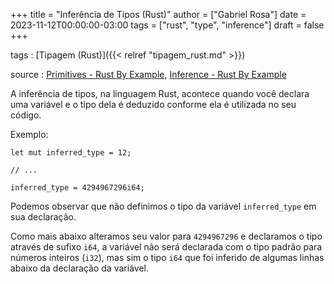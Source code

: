 +++
title = "Inferência de Tipos (Rust)"
author = ["Gabriel Rosa"]
date = 2023-11-12T00:00:00-03:00
tags = ["rust", "type", "inference"]
draft = false
+++

tags
: [Tipagem (Rust)]({{< relref "tipagem_rust.md" >}})

source
: [Primitives - Rust By Example](https://doc.rust-lang.org/rust-by-example/primitives.html), [Inference - Rust By Example](https://doc.rust-lang.org/rust-by-example/types/inference.html)

A inferência de tipos, na linguagem Rust, acontece quando você declara uma variável e o tipo dela é deduzido conforme ela é utilizada no seu código.

Exemplo:

```rust-ts
let mut inferred_type = 12;

// ...

inferred_type = 4294967296i64;
```

Podemos observar que não definimos o tipo da variável `inferred_type` em sua declaração.

Como mais abaixo alteramos seu valor para `4294967296` e declaramos o tipo através de sufixo `i64`, a variável não será declarada com o tipo padrão para números inteiros (`i32`), mas sim o tipo `i64` que foi inferido de algumas linhas abaixo da declaração da variável.
